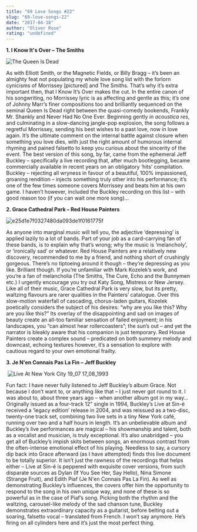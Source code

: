 ```yaml
---
title: "69 Love Songs #22"
slug: "69-love-songs-22"
date: "2017-04-18"
author: "Oliver Rose"
rating: "undefined"
---
```


**1\. I Know It's Over – The Smiths**

![The Queen Is Dead](http://pearshapedexeter.com/wp-content/uploads/2017/04/The-Queen-Is-Dead-300x300.png)

As with Elliott Smith, or the Magnetic Fields, or Billy Bragg – it’s been an almighty feat not populating my whole love song list with the forlorn cynicisms of Morrissey \[pictured\] and The Smiths. That’s why it’s extra important then, that I Know It’s Over makes the cut. In the entire canon of his songwriting, no Morrissey lyric is as affecting and gentle as this; it’s one of Johnny Marr’s finer compositions too and brilliantly sequenced on the seminal Queen Is Dead right between the quasi-comedy bookends, Frankly Mr. Shankly and Never Had No One Ever. Beginning gently _in acoustica res_, and culminating in a slow-dancing jangle-pop explosion, the song follows a regretful Morrissey, sending his best wishes to a past love, now in love again. It’s the ultimate comment on the internal battle against closure when something you love dies, with just the right amount of humorous internal rhyming and pained falsetto to keep you curious about the sincerity of the event. The best version of this song, by far, came from the ephemeral Jeff Buckley – specifically a live recording that, after much bootlegging, became commercially available in recent years on an obligatory ‘hits’ compilation. Buckley – rejecting all wryness in favour of a beautiful, 100% impassioned, groaning rendition – injects something truly other into his performance; it’s one of the few times someone covers Morrissey and beats him at his own game. I haven’t however, included the Buckley recording on this list – with good reason too (if you can wait one more song)…

**2\. Grace Cathedral Park – Red House Painters**

![e25d1e7f0327480da093de1f0161775f](http://pearshapedexeter.com/wp-content/uploads/2017/04/e25d1e7f0327480da093de1f0161775f-300x295.jpg)

As anyone into marginal music will tell you, the adjective ‘depressing’ is applied lazily to a lot of bands. Part of your job as a card-carrying fan of these bands, is to explain why that’s wrong; why the music is ‘melancholy’, or ‘ironically sad’ or whatever. Red House Painters are a relatively new discovery, recommended to me by a friend, and nothing short of crushingly gorgeous. There’s no tiptoeing around it though – they’re depressing as you like. Brilliant though. If you’re unfamiliar with Mark Kozelek’s work, and you’re a fan of melancholia (The Smiths, The Cure, Echo and the Bunnymen etc.) I urgently encourage you try out Katy Song, Mistress or New Jersey. Like all of their music, Grace Cathedral Park is very slow, but its pretty, waltzing flavours are rarer qualities in the Painters’ catalogue. Over this slow-motion waterfall of cascading, chorus-laden guitars, Kozelek poetically considers the subject of his desires: “why are you like this? Why are you like this?” Its overlay of the disappointing and sad on images of beauty create an all-too familiar sensation of failed enjoyment; in his landscapes, you “can almost hear rollercoasters”; the sun’s out – and yet the narrator is bleakly aware that his companion is just temporary. Red House Painters create a complex sound – predicated on both summery melody and downcast, echoing textures however, it’s a sensation to explore with cautious regard to your own emotional frailty.

**3\. Je N'en Connais Pas La Fin –** **Jeff Buckley**

 ![Live At New York City 19_07 17_08_1993](http://pearshapedexeter.com/wp-content/uploads/2017/04/3BLive-At-New-York-City-5B19_07-26-17_08_19935D-288x300.png)

Fun fact: I have never fully listened to Jeff Buckley’s album Grace. Not because I don’t want to, or anything like that – I just never got round to it. I was about to, about three years ago – when another album got in my way… Originally issued as a four-track 12” single in 1994, Buckley’s Live at Sin-é received a ‘legacy edition’ release in 2004, and was reissued as a two-disc, twenty-one track set, combining two live sets in a tiny New York café, running over two and a half hours in length. It’s an unbelievable album and Buckley’s live performances are magical – his showmanship and talent, both as a vocalist and musician, is truly exceptional. It’s also unabridged – you get all of Buckley’s impish skits between songs, an enormous contrast from the often-intense emotional effect of his playing. Needless to say, a cursory dip back into Grace afterward (as I have attempted) finds this live document to be totally superior. It isn’t just the rawness of the recordings that helps either – Live at Sin-é is peppered with exquisite cover versions, from such disparate sources as Dylan (If You See Her, Say Hello), Nina Simone (Strange Fruit), and Edith Piaf (Je N'en Connais Pas La Fin). As well as demonstrating Buckley’s influences, the covers offer him the opportunity to respond to the song in his own unique way, and none of these is so powerful as in the case of Piaf’s song. Picking both the rhythm and the waltzing, carousel-like melody of the sad chanson tune, Buckley demonstrates extraordinary capacity as a guitarist, before belting out a soaring, falsetto vocal – translated from French. I won’t say anymore. He’s firing on all cylinders here and it’s just the most perfect thing.
